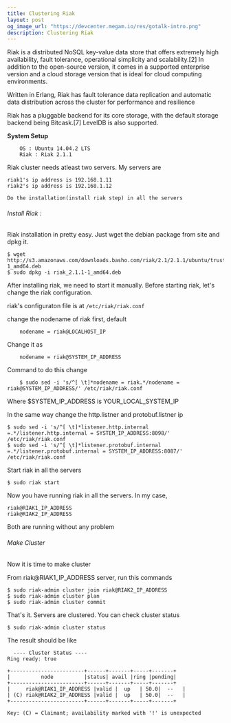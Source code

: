 ```yaml
---
title: Clustering Riak
layout: post
og_image_url: "https://devcenter.megam.io/res/gotalk-intro.png"
description: Clustering Riak
---
```



 Riak is a distributed NoSQL key-value data store that offers extremely high availability, fault tolerance, operational simplicity and scalability.[2] In addition to the open-source version, it comes in a supported enterprise version and a cloud storage version that is ideal for cloud computing environments.

 Written in Erlang, Riak has fault tolerance data replication and automatic data distribution across the cluster for performance and resilience

 Riak has a pluggable backend for its core storage, with the default storage backend being Bitcask.[7] LevelDB is also supported.

 **System Setup**

    	OS : Ubuntu 14.04.2 LTS
        Riak : Riak 2.1.1  
Riak cluster needs atleast two servers. My servers are

	riak1's ip address is 192.168.1.11
    riak2's ip address is 192.168.1.12

`Do the installation(install riak step) in all the servers`

###### Install Riak :
Riak installation in pretty easy. Just wget the debian package from site and dpkg it.

    $ wget http://s3.amazonaws.com/downloads.basho.com/riak/2.1/2.1.1/ubuntu/trusty/riak_2.1.1-1_amd64.deb
    $ sudo dpkg -i riak_2.1.1-1_amd64.deb

After installing riak, we need to start it manually. Before starting riak, let's change the riak configuration.

riak's configuraton file is at `/etc/riak/riak.conf`

change the nodename of riak first,
	default

    	nodename = riak@LOCALHOST_IP

  Change it as

  		nodename = riak@SYSTEM_IP_ADDRESS

  Command to do this change

    	$ sudo sed -i 's/^[ \t]*nodename = riak.*/nodename = riak@SYSTEM_IP_ADDRESS/' /etc/riak/riak.conf

  Where $SYSTEM_IP_ADDRESS is YOUR_LOCAL_SYSTEM_IP

  In the same way change the http.listner and protobuf.listner ip

  	$ sudo sed -i 's/^[ \t]*listener.http.internal =.*/listener.http.internal = SYSTEM_IP_ADDRESS:8098/' /etc/riak/riak.conf
  	$ sudo sed -i 's/^[ \t]*listener.protobuf.internal =.*/listener.protobuf.internal = SYSTEM_IP_ADDRESS:8087/' /etc/riak/riak.conf


Start riak in all the servers

    $ sudo riak start

Now you have running riak in all the servers. In my case,

	riak@RIAK1_IP_ADDRESS
    riak@RIAK2_IP_ADDRESS
Both are running without any problem

###### Make Cluster

Now it is time to make cluster

From riak@RIAK1_IP_ADDRESS server, run this commands

	$ sudo riak-admin cluster join riak@RIAK2_IP_ADDRESS
    $ sudo riak-admin cluster plan
	$ sudo riak-admin cluster commit

That's it. Servers are clustered. You can check cluster status

	$ sudo riak-admin cluster status


  The result should be like

	  ---- Cluster Status ----
	Ring ready: true

	+------------------------+------+-------+-----+-------+
	|          node          |status| avail |ring |pending|
	+------------------------+------+-------+-----+-------+
	|     riak@RIAK1_IP_ADDRESS |valid |  up   | 50.0|  --   |
	| (C) riak@RIAK2_IP_ADDRESS |valid |  up   | 50.0|  --   |
	+------------------------+------+-------+-----+-------+

	Key: (C) = Claimant; availability marked with '!' is unexpected
